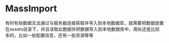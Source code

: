 MassImport
==========

有时有些数据无法通过与服务器连接获取并导入到本地数据库，就需要把数据放置在assets目录下，并且读取此数据并把数据导入到本地数据库中，用处还是比较多的，比如一些配置信息，还有一些资源等等
